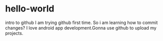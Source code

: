 # hello-world
intro to github
I am trying github first time. So i am learning how to commit changes?
I love android app development.Gonna use github to upload my projects.
